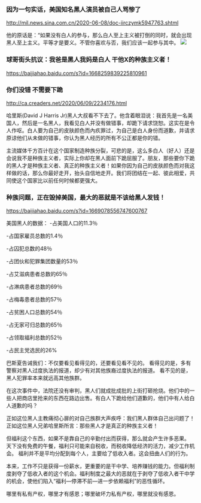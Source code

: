 ### 因为一句实话，美国知名黑人演员被自己人骂惨了
http://mil.news.sina.com.cn/2020-06-08/doc-iirczymk5947763.shtml

他的原话是：“如果没有白人的参与，那么白人至上主义被打倒的同时，就会出现黑人至上主义。平等才是要义。不管你喜欢与否，我们应该一起参与其中。
![](http://n.sinaimg.cn/sinakd202068s/77/w598h279/20200608/0b40-iuvaazn2284007.png)

### 球哥街头抗议：我爸是黑人我妈是白人 干他X的种族主义者！
https://baijiahao.baidu.com/s?id=1668259839225810961

### 你们没错 不需要下跪
http://ca.creaders.net/2020/06/09/2234176.html

哈里斯(David J Harris Jr)黑人大叔看不下去了。他含着眼泪说：我首先是一名美国人，然后是一名黑人，我看见白人并没有做错事，却跪下请求饶恕。这实在是令人作呕。白人要为自己的皮肤颜色而內疚罪过，为自己是白人身份而道歉，并请求原谅他们从未做的错事，你认为黑人经历的所有不公正都是你的错。

主流媒体千方百计在这个国家制造种族分裂，可悲的是，这么多白人（好人）还是会说我不是种族主义者，实际上你却在黑人面前下跪屈服了。朋友，那些要你下跪的黑人才是种族主义者、真正的种族主义者！如果你因为自己的皮肤颜色而对我这样做的话，那么你最好走开，抬头自信地走开。我们将团结在一起、彼此相爱，共同使这个国家比以前任何时候都更强大。

### 种族问题，正在毁掉美国，最大的恶就是不该给黑人发钱！
https://baijiahao.baidu.com/s?id=1669078556747600767

美国黑人的数据：
-占美国人口的11.3％

-占国家雇员总数的1.4％

-占囚犯总数的48％

-占团伙和犯罪集团数量的53％

-占艾滋病患者总数的65％

-占淋病患者总数的69％

-占梅毒患者总数的57％

-占贫困人口总数的54％

-占无家可归总数的65％

-占领取福利总数的52％

-占民主党选民的26%

巴斯夏告诫我们：不仅要看见看得见的，还要看见看不见的。
看得见的是，多有警察对黑人过度执法的报道，却少有对其他族裔过度执法的报道。
看不见的是，黑人犯罪率本来就远高其他族群。

在这次事件中，法院还没有审判，黑人们就成批成批的上街打砸抢烧。他们中的一些人把商店里抢来的东西在路边出售。有白人下跪给他们道歉的，他们中有人给白人道歉的吗？

正如这位黑人主教痛彻心扉的对自己族群大声疾呼：我们黑人群体自己出问题了！
正如这位黑人兄弟哈里斯所言：那些黑人才是真正的种族主义者！

但福利这个东西，如果不是靠自己的辛勤付出而获得，那么就会产生许多恶果。
天下没有免费的午餐，福利只可能来自税收，而税收降低经济的活力，减少工作机会。
福利并不是平均分配到每个人，主要给了低收入者。这会扭曲人们的行为。

本来，工作不只是获得一份薪水，更重要的是干中学、培养赚钱的能力。但福利制度剥夺了低收入者的这个机会。福利制度之最大的恶就在于剥夺了低收入者干中学的机会，使他们陷入“福利—停滞不前—进一步依赖福利”的恶性循环。

哪里有私有产权，哪里才有感恩；哪里破坏力私有产权，哪里就没有感恩。
